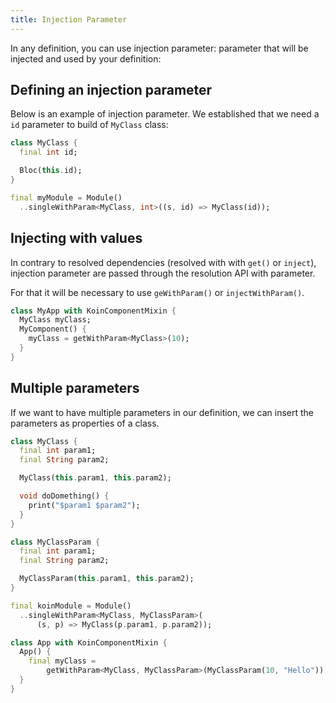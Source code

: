 ```yaml
---
title: Injection Parameter
---
```


In any definition, you can use injection parameter: parameter that will be injected and used by your definition:

## Defining an injection parameter

Below is an example of injection parameter. We established that we need a `id` parameter to build of `MyClass` class:

```dart
class MyClass {
  final int id;

  Bloc(this.id);
}

final myModule = Module()
  ..singleWithParam<MyClass, int>((s, id) => MyClass(id));
```


## Injecting with values

In contrary to resolved dependencies (resolved with with `get()` or `inject`), injection parameter are passed through the resolution API with parameter.

For that it will be necessary to use `geWithParam()` or `injectWithParam()`.

```dart
class MyApp with KoinComponentMixin {
  MyClass myClass;
  MyComponent() {
    myClass = getWithParam<MyClass>(10);
  }
}
```

## Multiple parameters

If we want to have multiple parameters in our definition, we can insert the parameters as properties of a class.

```dart
class MyClass {
  final int param1;
  final String param2;

  MyClass(this.param1, this.param2);

  void doDomething() {
    print("$param1 $param2");
  }
}

class MyClassParam {
  final int param1;
  final String param2;

  MyClassParam(this.param1, this.param2);
}

final koinModule = Module()
  ..singleWithParam<MyClass, MyClassParam>(
      (s, p) => MyClass(p.param1, p.param2));

class App with KoinComponentMixin {
  App() {
    final myClass =
        getWithParam<MyClass, MyClassParam>(MyClassParam(10, "Hello"));
  }
}   
```

